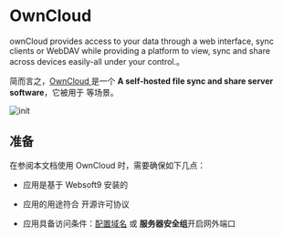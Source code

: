 # OwnCloud 

ownCloud provides access to your data through a web interface, sync clients or WebDAV while providing a platform to view, sync and share across devices easily-all under your control.。  

简而言之，[OwnCloud ](https://owncloud.com/) 是一个 **A self-hosted file sync and share server software**，它被用于  等场景。   


![init](https://libs.websoft9.com/Websoft9/DocsPicture/zh/owncloud/owncloud-init1-websoft9.png)


## 准备

在参阅本文档使用 OwnCloud  时，需要确保如下几点：

- 应用是基于 Websoft9 安装的

- 应用的用途符合 [](https://some_license_url) 开源许可协议

- 应用具备访问条件：[配置域名](./guide/appsetdomain) 或 **服务器安全组**开启网外端口